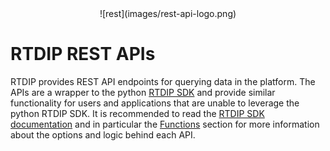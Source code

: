 <center> ![rest](images/rest-api-logo.png) </center>

# RTDIP REST APIs

RTDIP provides REST API endpoints for querying data in the platform. The APIs are a wrapper to the python [RTDIP SDK](../sdk/overview.md) and provide similar functionality for users and applications that are unable to leverage the python RTDIP SDK. It is recommended to read the [RTDIP SDK documentation](../sdk/overview.md) and in particular the [Functions](../sdk/code-reference/resample.md) section for more information about the options and logic behind each API.

